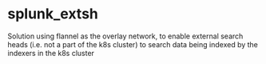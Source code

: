 # splunk_extsh
Solution using flannel as the overlay network, to enable external search heads (i.e. not a part of the k8s cluster) to search data being indexed by the indexers in the k8s cluster
